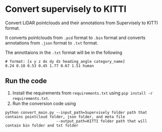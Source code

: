 # Convert supervisely to KITTI
Convert LiDAR pointclouds and their annotations from Supervisely to KITTI format.

It converts pointclouds from `.pcd` format to `.bin` format and 
converts annotations from `.json` format to `.txt` format.

The annottaions in the `.txt` format will be in the following 
```
# format: [x y z dx dy dz heading_angle category_name]
0.24 0.18 0.53 0.45 1.77 0.67 1.51 human
```

## Run the code
1. Install the requirements from `requirements.txt` using `pip install -r requirements.txt`.
2. Run the conversion code using 
```
python convert_main.py --input_path=Supervisely folder path that contains pointcloud folder, json folder, and meta file 
                       --output_path=KITTI folder path that will contain bin folder and txt folder
```
